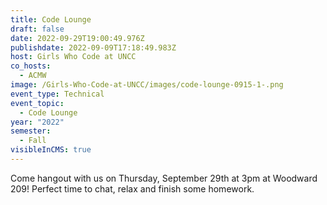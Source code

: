 ```yaml
---
title: Code Lounge
draft: false
date: 2022-09-29T19:00:49.976Z
publishdate: 2022-09-09T17:18:49.983Z
host: Girls Who Code at UNCC
co_hosts:
  - ACMW
image: /Girls-Who-Code-at-UNCC/images/code-lounge-0915-1-.png
event_type: Technical
event_topic:
  - Code Lounge
year: "2022"
semester:
  - Fall
visibleInCMS: true
---
```

Come hangout with us on Thursday, September 29th at 3pm at Woodward 209! Perfect time to chat, relax and finish some homework.